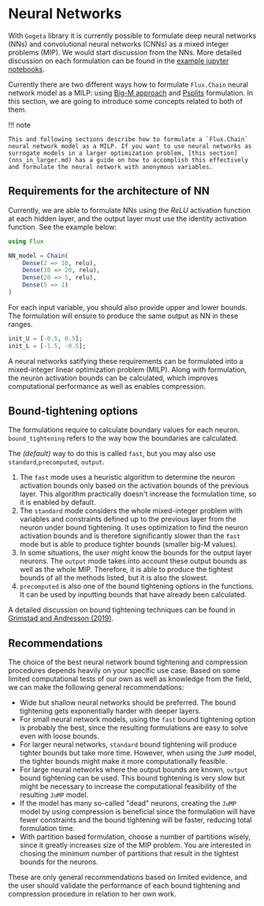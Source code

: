 # Neural Networks

With `Gogeta` library it is currently possible to formulate deep neural networks (NNs) and convolutional neural networks (CNNs) as a mixed integer problems (MIP). We would start discussion from the NNs. More detailed discussion on each formulation can be found in the [example jupyter notebooks](https://github.com/gamma-opt/Gogeta.jl/tree/main/examples).

Currently there are two different ways how to formulate `Flux.Chain` neural network model as a MILP: using [Big-M approach](neural_networks.md) and [Psplits](psplit_nns.md) formulation. In this section, we are going to introduce some concepts related to both of them. 

!!! note

    This and following sections describe how to formulate a `Flux.Chain` neural network model as a MILP. If you want to use neural networks as surrogate models in a larger optimization problem, [this section](nns_in_larger.md) has a guide on how to accomplish this effectively and formulate the neural network with anonymous variables.

## Requirements for the architecture of NN

Currently, we are able to formulate NNs using the $ReLU$ activation function at each hidden layer, and the output layer must use the identity activation function. See the example below:

```julia
using Flux

NN_model = Chain(
    Dense(2 => 10, relu),
    Dense(10 => 20, relu),
    Dense(20 => 5, relu),
    Dense(5 => 1)
)
```
For each input variable, you should also provide upper and lower bounds. The formulation will ensure to produce the same output as NN in these ranges.

```julia
init_U = [-0.5, 0.5];
init_L = [-1.5, -0.5];
```

A neural networks satifying these requirements can be formulated into a mixed-integer linear optimization problem (MILP). 
Along with formulation, the neuron activation bounds can be calculated, which improves computational performance as well as enables compression.

## Bound-tightening options

The formulations require to calculate boundary values for each neuron. `bound_tightening` refers to the way how the boundaries are calculated.

The *(default)* way to do this is called `fast`, but you may also use `standard`,`precomputed`, `output`.

1. The `fast` mode uses a heuristic algorithm to determine the neuron activation bounds only based on the activation bounds of the previous layer. This algorithm practically doesn't increase the formulation time, so it is enabled by default. 
2. The `standard` mode considers the whole mixed-integer problem with variables and constraints defined up to the previous layer from the neuron under bound tightening. It uses optimization to find the neuron activation bounds and is therefore significantly slower than the `fast` mode but is able to produce tighter bounds (smaller big-M values).
3. In some situations, the user might know the bounds for the output layer neurons. The `output` mode takes into account these output bounds as well as the whole MIP. Therefore, it is able to produce the tightest bounds of all the methods listed, but it is also the slowest.
4. `precomputed` is also one of the bound tightening options in the functions. It can be used by inputting bounds that have already been calculated.

A detailed discussion on bound tightening techniques can be found in [Grimstad and Andresson (2019)](literature.md).

## Recommendations

The choice of the best neural network bound tightening and compression procedures depends heavily on your specific use case. 
Based on some limited computational tests of our own as well as knowledge from the field, we can make the following general recommendations:

* Wide but shallow neural networks should be preferred. The bound tightening gets exponentially harder with deeper layers.
* For small neural network models, using the `fast` bound tightening option is probably the best, since the resulting formulations are easy to solve even with loose bounds.
* For larger neural networks, `standard` bound tightening will produce tighter bounds but take more time. However, when using the `JuMP` model, the tighter bounds might make it more computationally feasible.
* For large neural networks where the output bounds are known, `output` bound tightening can be used. This bound tightening is very slow but might be necessary to increase the computational feasibility of the resulting `JuMP` model.
* If the model has many so-called "dead" neurons, creating the `JuMP` model by using compression is beneficial since the formulation will have fewer constraints and the bound tightening will be faster, reducing total formulation time.
* With partition based formulation, choose a number of partitions wisely, since it greatly increases size of the MIP problem. You are interested in chosing the minimum number of partitions that result in the tightest bounds for the neurons.

These are only general recommendations based on limited evidence, and the user should validate the performance of each bound tightening and compression procedure in relation to her own work.